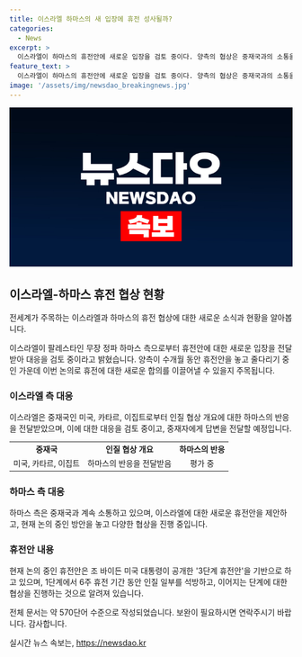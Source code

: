 ```yaml
---
title: 이스라엘 하마스의 새 입장에 휴전 성사될까?
categories:
  - News
excerpt: >
  이스라엘이 하마스의 휴전안에 새로운 입장을 검토 중이다. 양측의 협상은 중재국과의 소통을 통해 진행 중이며, 이번 협상은 바이든 대통령의 3단계 휴전안을 바탕으로 이뤄지고 있다. 하마스가 새로운 제안을 내고 있지만, 양측의 조건 차이로 합의에는 시간이 걸릴 것으로 전망된다. 양측은 중재국과의 소통을 통해 협상을 진행할 예정이다. 이스라엘 총리와 국방장관은 하마스의 대응에 대한 정책을 수립한 후 중재국을 결정할 예정이다.
feature_text: >
  이스라엘이 하마스의 휴전안에 새로운 입장을 검토 중이다. 양측의 협상은 중재국과의 소통을 통해 진행 중이며, 이번 협상은 바이든 대통령의 3단계 휴전안을 바탕으로 이뤄지고 있다. 하마스가 새로운 제안을 내고 있지만, 양측의 조건 차이로 합의에는 시간이 걸릴 것으로 전망된다. 양측은 중재국과의 소통을 통해 협상을 진행할 예정이다. 이스라엘 총리와 국방장관은 하마스의 대응에 대한 정책을 수립한 후 중재국을 결정할 예정이다.
image: '/assets/img/newsdao_breakingnews.jpg'
---
```


<p><img src="/assets/img/newsdao_breakingnews.jpg" alt="firstkoreanews 속보" /></p>

<h2 data-ke-size="size26">이스라엘-하마스 휴전 협상 현황</h2>

<p>전세계가 주목하는 이스라엘과 하마스의 휴전 협상에 대한 새로운 소식과 현황을 알아봅니다.</p>

<p data-ke-size="size16">이스라엘이 팔레스타인 무장 정파 하마스 측으로부터 휴전안에 대한 새로운 입장을 전달받아 대응을 검토 중이라고 밝혔습니다. 양측이 수개월 동안 휴전안을 놓고 줄다리기 중인 가운데 이번 논의로 휴전에 대한 새로운 합의를 이끌어낼 수 있을지 주목됩니다.</p>

<h3 data-ke-size="size24">이스라엘 측 대응</h3>

<p data-ke-size="size16">이스라엘은 중재국인 미국, 카타르, 이집트로부터 인질 협상 개요에 대한 하마스의 반응을 전달받았으며, 이에 대한 대응을 검토 중이고, 중재자에게 답변을 전달할 예정입니다.</p>

<table>
  <tr>
    <td style="text-align: center; height: 17px;"><b>중재국</b></td>
    <td style="text-align: center; height: 17px;"><b>인질 협상 개요</b></td>
    <td style="text-align: center; height: 17px;"><b>하마스의 반응</b></td>
  </tr>
  <tr>
    <td style="text-align: center; height: 17px;">미국, 카타르, 이집트</td>
    <td style="text-align: center; height: 17px;">하마스의 반응을 전달받음</td>
    <td style="text-align: center; height: 17px;">평가 중</td>
  </tr>
</table>

<h3 data-ke-size="size24">하마스 측 대응</h3>

<p data-ke-size="size16">하마스 측은 중재국과 계속 소통하고 있으며, 이스라엘에 대한 새로운 휴전안을 제안하고, 현재 논의 중인 방안을 놓고 다양한 협상을 진행 중입니다.</p>

<h3 data-ke-size="size24">휴전안 내용</h3>

<p data-ke-size="size16">현재 논의 중인 휴전안은 조 바이든 미국 대통령이 공개한 '3단계 휴전안'을 기반으로 하고 있으며, 1단계에서 6주 휴전 기간 동안 인질 일부를 석방하고, 이어지는 단계에 대한 협상을 진행하는 것으로 알려져 있습니다.</p>

<p data-ke-size="size16">전체 문서는 약 570단어 수준으로 작성되었습니다. 보완이 필요하시면 연락주시기 바랍니다. 감사합니다.</p>
실시간 뉴스 속보는, <a href="https://newsdao.kr" rel="dofollow">https://newsdao.kr</a>


